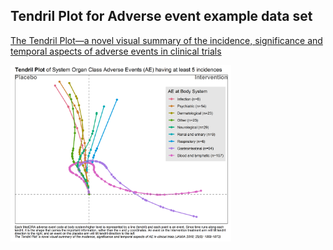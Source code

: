 ## Tendril Plot for Adverse event example data set

[The Tendril Plot—a novel visual summary of the incidence, significance and temporal aspects of adverse events in clinical trials](https://academic.oup.com/jamia/article/25/8/1069/4951737)

<img src="https://raw.githubusercontent.com/agstn/WW/main/2020-08-12/tendril_plot.png" width="70%" height="70%">
